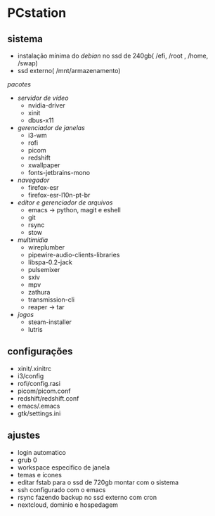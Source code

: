 # PCstation

## sistema
- instalação mínima do *debian* no ssd de 240gb( /efi, /root , /home, /swap)
- ssd externo( /mnt/armazenamento)

*pacotes*
- *servidor de vídeo*
  - nvidia-driver
  - xinit
  - dbus-x11
- *gerenciador de janelas*
  - i3-wm
  - rofi
  - picom
  - redshift
  - xwallpaper
  - fonts-jetbrains-mono
- *navegador*
  - firefox-esr
  - firefox-esr-l10n-pt-br
- *editor e gerenciador de arquivos*
  - emacs -> python, magit e eshell
  - git
  - rsync
  - stow
- *multimídia*
  - wireplumber
  - pipewire-audio-clients-libraries
  - libspa-0.2-jack
  - pulsemixer
  - sxiv
  - mpv
  - zathura
  - transmission-cli
  - reaper -> tar
- *jogos*
  - steam-installer
  - lutris
  
## configurações
- xinit/.xinitrc
- i3/config
- rofi/config.rasi
- picom/picom.conf
- redshift/redshift.conf
- emacs/.emacs
- gtk/settings.ini

## ajustes
- login automatico 
- grub 0
- workspace especifico de janela
- temas e ícones
- editar fstab para o ssd de 720gb montar com o sistema
- ssh configurado com o emacs
- rsync fazendo backup no ssd externo com cron
- nextcloud, dominio e hospedagem

